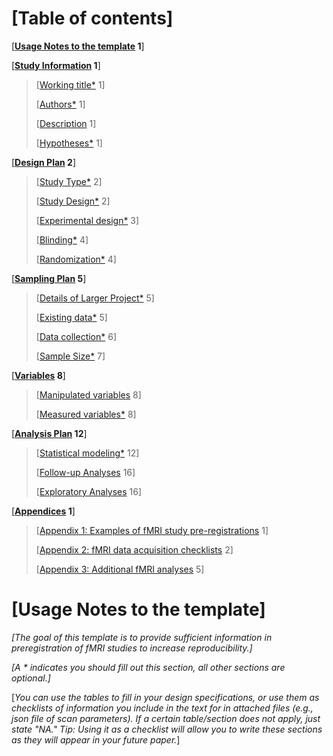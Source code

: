 <!-- **[Discussion points]**

- [detailed vs. concise description of elements, or support both?]

 - [template might be too overwhelming if detailed -\> rather break down by using mandatory/optional, maybe have "defaults" of programs in supplements/methods part to make sure they are reported]

 - [lots of details about things that you cannot change after you have conducted your experiment (fmri sequence), most people preregister after they have acquired their task]

 - [move acquisition parameters and other parts which are important for manuscript but not for preregistration to appendix]

- [mark recommended and essential labels (e.g., relating to the choice of going with a detailed vs. concise description)]

- [other modalities (to be added after publishing the fMRI specific template)]

- [incorporate fmriprep's defaults]

- [align structure with structure of a manuscript: decision: keep current order (OSF template) and move into a more concise version]

- [use tables as list of check boxes when writing methods section]

- [power analysis: unknown effect sizes and practical limitations in fMRI studies rather than a-priori power analysis which are rarely done. Exploratory vs. confirmatory analyses,] -->

# [Table of contents]

[**[Usage Notes to the template](#usage-notes-to-the-template) 1**]

[**[Study Information](#study-information) 1**]

> [[Working title\*](#working-title) 1]
>
> [[Authors\*](#authors) 1]
>
> [[Description](#description) 1]
>
> [[Hypotheses\*](#hypotheses) 1]

[**[Design Plan](#design-plan) 2**]

> [[Study Type\*](#study-type) 2]
>
> [[Study Design\*](#study-design) 2]
>
> [[Experimental design\*](#experimental-design) 3]
>
> [[Blinding\*](#blinding) 4]
>
> [[Randomization\*](#randomization) 4]

[**[Sampling Plan](#sampling-plan) 5**]

> [[Details of Larger Project\*](#details-of-larger-project) 5]
>
> [[Existing data\*](#existing-data) 5]
>
> [[Data collection\*](#data-collection) 6]
>
> [[Sample Size\*](#sample-size) 7]

[**[Variables](#variables) 8**]

> [[Manipulated variables](#manipulated-variables) 8]
>
> [[Measured variables\*](#measured-variables) 8]

[**[Analysis Plan](#analysis-plan) 12**]

> [[Statistical modeling\*](#statistical-modeling) 12]
>
> [[Follow-up Analyses](#follow-up-analyses) 16]
>
> [[Exploratory Analyses](#exploratory-analyses) 16]

[**[Appendices](#appendices) 1**]

> [[Appendix 1: Examples of fMRI study pre-registrations](#appendix-1-examples-of-fmri-study-pre-registrations)
> 1]
>
> [[Appendix 2: fMRI data acquisition checklists](#appendix-2-fmri-data-acquisition-checklists)
> 2]
>
> [[Appendix 3: Additional fMRI analyses](#appendix-3-additional-fmri-analyses)
> 5]

# [Usage Notes to the template]

_[The goal of this template is to provide sufficient information in
preregistration of fMRI studies to increase reproducibility.]_

_[A \* indicates you should fill out this section, all other sections are
optional.]_

[*You can use the tables to fill in your design specifications, or use them as
checklists of information you include in the text for in attached files (e.g.,
json file of scan parameters). If a certain table/section does not apply, just
state "NA." Tip: Using it as a checklist will allow you to write these sections
as they will appear in your future paper.*]
